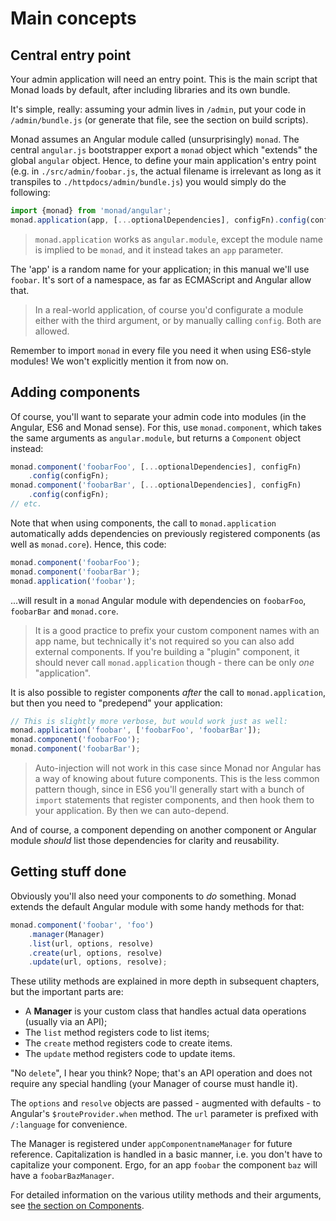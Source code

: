 # Main concepts

## Central entry point
Your admin application will need an entry point. This is the main script that
Monad loads by default, after including libraries and its own bundle.

It's simple, really: assuming your admin lives in `/admin`, put your code in
`/admin/bundle.js` (or generate that file, see the section on build scripts).

Monad assumes an Angular module called (unsurprisingly) `monad`. The central
`angular.js` bootstrapper export a `monad` object which "extends" the global
`angular` object. Hence, to define your main application's entry point (e.g. in
`./src/admin/foobar.js`, the actual filename is irrelevant as long as it
transpiles to `./httpdocs/admin/bundle.js`) you would simply do the following:

```javascript
import {monad} from 'monad/angular';
monad.application(app, [...optionalDependencies], configFn).config(configFn);
```

> `monad.application` works as `angular.module`, except the module name is
> implied to be `monad`, and it instead takes an `app` parameter.

The 'app' is a random name for your application; in this manual we'll use
`foobar`. It's sort of a namespace, as far as ECMAScript and Angular allow that.

> In a real-world application, of course you'd configurate a module either with
> the third argument, or by manually calling `config`. Both are allowed.

Remember to import `monad` in every file you need it when using ES6-style
modules! We won't explicitly mention it from now on.

## Adding components
Of course, you'll want to separate your admin code into modules (in the Angular,
ES6 and Monad sense). For this, use `monad.component`, which takes the same
arguments as `angular.module`, but returns a `Component` object instead:

```javascript
monad.component('foobarFoo', [...optionalDependencies], configFn)
    .config(configFn);
monad.component('foobarBar', [...optionalDependencies], configFn)
    .config(configFn);
// etc.
```

Note that when using components, the call to `monad.application` automatically
adds dependencies on previously registered components (as well as `monad.core`).
Hence, this code:

```javascript
monad.component('foobarFoo');
monad.component('foobarBar');
monad.application('foobar');
```

...will result in a `monad` Angular module with dependencies on `foobarFoo`,
`foobarBar` and `monad.core`.

> It is a good practice to prefix your custom component names with an app name,
> but technically it's not required so you can also add external components.
> If you're building a "plugin" component, it should never call
> `monad.application` though - there can be only _one_ "application".

It is also possible to register components _after_
the call to `monad.application`, but then you need to "predepend" your
application:

```javascript
// This is slightly more verbose, but would work just as well:
monad.application('foobar', ['foobarFoo', 'foobarBar']);
monad.component('foobarFoo');
monad.component('foobarBar');
```

> Auto-injection will not work in this case since Monad nor Angular has a way
> of knowing about future components. This is the less common pattern though,
> since in ES6 you'll generally start with a bunch of `import` statements that
> register components, and then hook them to your application. By then we can
> auto-depend.

And of course, a component depending on another component or Angular module
_should_ list those dependencies for clarity and reusability.

## Getting stuff done
Obviously you'll also need your components to _do_ something. Monad extends the
default Angular module with some handy methods for that:

```javascript
monad.component('foobar', 'foo')
    .manager(Manager)
    .list(url, options, resolve)
    .create(url, options, resolve)
    .update(url, options, resolve);
```

These utility methods are explained in more depth in subsequent chapters, but
the important parts are:

- A **Manager** is your custom class that handles actual data operations
  (usually via an API);
- The `list` method registers code to list items;
- The `create` method registers code to create items.
- The `update` method registers code to update items.

"No `delete`", I hear you think? Nope; that's an API operation and does not
require any special handling (your Manager of course must handle it).

The `options` and `resolve` objects are passed - augmented with defaults - to
Angular's `$routeProvider.when` method. The `url` parameter is prefixed with
`/:language` for convenience.

The Manager is registered under `appComponentnameManager` for future reference.
Capitalization is handled in a basic manner, i.e. you don't have to capitalize
your component. Ergo, for an app `foobar` the component `baz` will have a
`foobarBazManager`.

For detailed information on the various utility methods and their arguments,
see [the section on Components](../classes/component.md).

